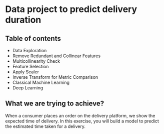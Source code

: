 # Data project to predict delivery duration


## Table of contents
- Data Exploration
- Remove Redundant and Collinear Features
- Multicollinearity Check
- Feature Selection
- Apply Scaler
- Inverse Transform for Metric Comparison
- Classical Machine Learning
- Deep Learning


## What we are trying to achieve?
When a consumer places an order on the delivery platform, we show the expected time of delivery. In this exercise, you will build a model to predict the estimated time taken for a delivery.

